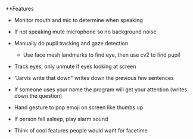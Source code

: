 **Features
- Monitor mouth and mic to determine when speaking
- If not speaking mute microphone so no background noise
- Manually do pupil tracking and gaze detection
    - Use face mesh landmarks to find eye, then use cv2 to find pupil
- Track eyes, only unmute if eyes looking at screen
- "Jarvis write that down" writes down the previous few sentences
- If someone uses your name the program will get your attention (writes down the question)
- Hand gesture to pop emoji on screen like thumbs up
- If person fell asleep, play alarm sound

- Think of cool features people would want for facetime